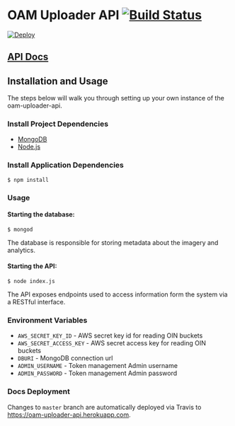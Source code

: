 # OAM Uploader API [![Build Status](https://travis-ci.org/hotosm/oam-uploader-api.svg)](https://travis-ci.org/hotosm/oam-uploader-api) 

[![Deploy](https://www.herokucdn.com/deploy/button.png)](https://heroku.com/deploy)

## [API Docs](http://hotosm.github.io/oam-uploader-api/)

## Installation and Usage

The steps below will walk you through setting up your own instance of the oam-uploader-api.

### Install Project Dependencies

- [MongoDB](https://www.mongodb.org/)
- [Node.js](https://nodejs.org/)

### Install Application Dependencies

    $ npm install

### Usage

#### Starting the database:

    $ mongod

The database is responsible for storing metadata about the imagery and analytics.

#### Starting the API:

    $ node index.js

The API exposes endpoints used to access information form the system via a RESTful interface.

### Environment Variables

- `AWS_SECRET_KEY_ID` - AWS secret key id for reading OIN buckets
- `AWS_SECRET_ACCESS_KEY` - AWS secret access key for reading OIN buckets
- `DBURI` - MongoDB connection url
- `ADMIN_USERNAME` - Token management Admin username
- `ADMIN_PASSWORD` - Token management Admin password

### Docs Deployment
Changes to `master` branch are automatically deployed via Travis to https://oam-uploader-api.herokuapp.com.
